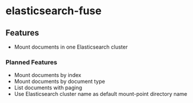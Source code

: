 # elasticsearch-fuse

## Features

- Mount documents in one Elasticsearch cluster

### Planned Features

- Mount documents by index
- Mount documents by document type
- List documents with paging
- Use Elasticsearch cluster name as default mount-point directory name
